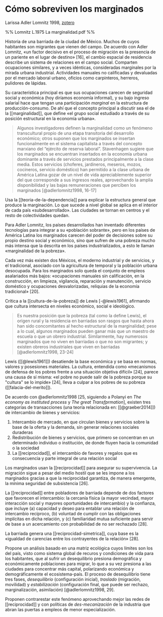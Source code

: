# Cómo sobreviven los marginados
Larissa Adler Lomnitz 1998, [zotero](zotero://select/items/@adlerlomnitz1998)

%% Lomnitz L.1975 La marginalidad.pdf %%

Historia de una barriada de la ciudad de México. Muchos de cuyos habitantes son migrantes que vienen del campo. De acuerdo con Adler Lomnitz, «un factor decisivo en el proceso de migración es la presencia de un pariente en el lugar de destino» [16], el cambio espacial de residencia describe un sistema de relaciones en el campo social. Comparten ocupaciones similares, y a veces idénticas, consideradas marginales por la mirada urbana industrial. Actividades manuales no calificadas y devaluadas por el mercado laboral urbano, oficios como carpinteros, herreros, pulidores de lápidas.

Su característica principal es que sus ocupaciones carecen de seguridad social y económica (hoy diríamos economía informal), y su bajo ingreso salarial hace que tengan una participación *marginal* en la estructura de producción-consumo. De ahí que el concepto principal a discutir sea el de la [[marginalidad]], que define «el grupo social estudiado a través de su posición estructural en la economía urbana».

> Algunos investigadores definen la marginalidad como un fenómeno transcultural propio de una etapa transitoria del desarrollo económico; otros suponen que los marginados se insertan funcionalmente en el sistema capitalista a través del concepto marxiano del “ejército de reserva laboral”. Stavenhagen sugiere que los marginados se encuentran insertados en la economía urbana dominante a través de servicios prestados principalmente a la clase media. Estos servicios (choferes, jardineros, meseros, mozos, cocineros, servicio doméstico) han permitido a la clase urbana de América Latina gozar de un nivel de vida apreciablemente superior del que corresponde a sus ingresos reales, aprovechando la amplia disponibilidad y las bajas remuneraciones que perciben los marginados [@adlerlomnitz1998, 16-17]

Usa la [[teoria-de-la-dependencia]] para explicar la estructura general que produce la marginación. Lo que sucede a nivel global se aplica en el interior de cada país «subdesarrollado». Las ciudades se tornan en centros y el resto de colectividades quedan.

Para Adler Lomnitz, los países desarrollados han inventado diferentes tecnologías para integrar a su «población sobrante», pero en los países de América Latina los marginados carecen del poder de decisiones sobre su propio destino social y económico, sino que sufren de una pobreza mucho más intensa que la descrita en los países industrializados, a esto le llaman «marginalidad de la pobreza».

Cada vez más existen dos Méxicos, el moderno industrial y de servicios, y el tradicional, asociado con la agricultura de temporal y la población urbana desocupada. Para los marginados solo queda el conjunto de empleos asalariados más bajos: «ocupaciones manuales sin calificación, en la construcción, en limpieza, vigilancia, reparación y manutención, servicio doméstico y ocupaciones desvalorizadas, reliquias de la economía tradicional» [20].

Crítica a la [[cultura-de-la-pobreza]] de Lewis [-@lewis1961], afirmando que cultura intersecta en niveles económico, social e ideológico.

> Es nuestra posición que la pobreza (tal como la define Lewis), el origen rural y la residencia en barriadas son rasgos que hasta ahora han sido concomitantes al hecho estructural de la marginalidad; pese a lo cual, algunos marginados pueden ganar más que un maestro de escuela o que un obrero industrial. Similarmente, hay numerosos marginados que no viven en barriadas o que no son migrantes; y existen obreros industriales que viven en barriadas [@adlerlomnitz1998, 23-24]

Lewis ([[@lewis1961]]) desatiende la base económica y se basa en normas, valores y posesiones materiales. La cultura, entendida como «mecanismos de defensa de los pobres frente a una situación objetiva difícil» [24], parece una causa de sí misma: «el pobre no puede salir de la pobreza porque su "cultura" se lo impide» [24], lleva a culpar a los pobres de su pobreza ([[falacia-del-merito]]).

De acuerdo con @adlerlomnitz1998 [25, siguiendo a Polanyi en *The economy as instituted process* y *The great Transfprmation*], existen tres categorías de transacciones (una teoría relacionada en: [[@graeber2014]]) de intercambio de bienes y servicios:

1. Intercambio de mercado, en que circulan bienes y servicios sobre la base de la oferta y la demanda, sin generar relaciones sociales duraderas
2. Redistribución de bienes y servicios, que primero se concentran en un determinado individuo o institución, de donde fluyen hacia la comunidad o la sociedad
3. La [[reciprocidad]], el intercambio de favores y regalos que es consecuencia y parte integral de una relación social

Los marginados usan la [[reciprocidad]] para asegurar su supervivencia. La migración sigue a pesar del medio hostil que se les impone a los marginados gracias a que la reciprocidad garantiza, de manera emergente, la mínima seguridad de subsistencia [26].

La [[reciprocidad]] entre pobladores de barriada depende de dos factores que favorecen el intercambio: la cercanía física (a mayor vecindad, mayor interacción social y mayores oportunidades de intercambio) y la confianza, que incluye (a) capacidad y deseo para entablar una relación de intercambio recíproco, (b) voluntad de cumplir con las obligaciones implícitas en dicha relación, y (c) familiaridad mutua suficiente para servir de base a un acercamiento con probabilidad de no ser rechazado [28].

La barriada genera una [[reciprocidad-simetrica]], cuya base es la «igualdad de carencias entre los contrayentes de la relación» [28].

Propone un análisis basado en una matriz ecológica cuyos límites son los del país, visto como sistema global de recuros y condiciones de vida para los habitantes, que al sufrir un desequilibrio presiona demográfica y económicamente poblaciones para migrar, lo que a su vez presiona a las ciudades para concentrar más capital, polarizando económica y demográficamente el ecosistema-país. El proceso de desequilibrio tiene tres fases, *desequilibrio* (configuración inicial), *traslado* (migración, movilidad) y *estabilización* (configuración final, que puede ser rechazo, marginalización, asimilación) [@adlerlomnitz1998, 29].

Proponen contrarestar este fenómeno aprovechando mejor las redes de [[reciprocidad]] y con políticas de *des-mecanización* de la industria que abran las puertas a empleos de menor especialización.
